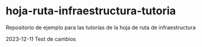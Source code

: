 # hoja-ruta-infraestructura-tutoria

Repositorio de ejemplo para las tutorías de la hoja de ruta de infraestructura

2023-12-11 Test de cambios
